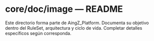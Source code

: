 # core/doc/image — README

Este directorio forma parte de AingZ_Platform. Documenta su objetivo dentro del RuleSet, arquitectura y ciclo de vida. Completar detalles específicos según corresponda.
